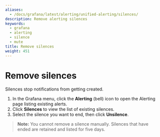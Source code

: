 ```yaml
---
aliases:
  - /docs/grafana/latest/alerting/unified-alerting/silences/
description: Remove alerting silences
keywords:
  - grafana
  - alerting
  - silence
  - mute
title: Remove silences
weight: 451
---
```


# Remove silences

Silences stop notifications from getting created.

1. In the Grafana menu, click the **Alerting** (bell) icon to open the Alerting page listing existing alerts.
1. Click **Silences** to view the list of existing silences.
1. Select the silence you want to end, then click **Unsilence**.

> **Note:** You cannot remove a silence manually. Silences that have ended are retained and listed for five days.
